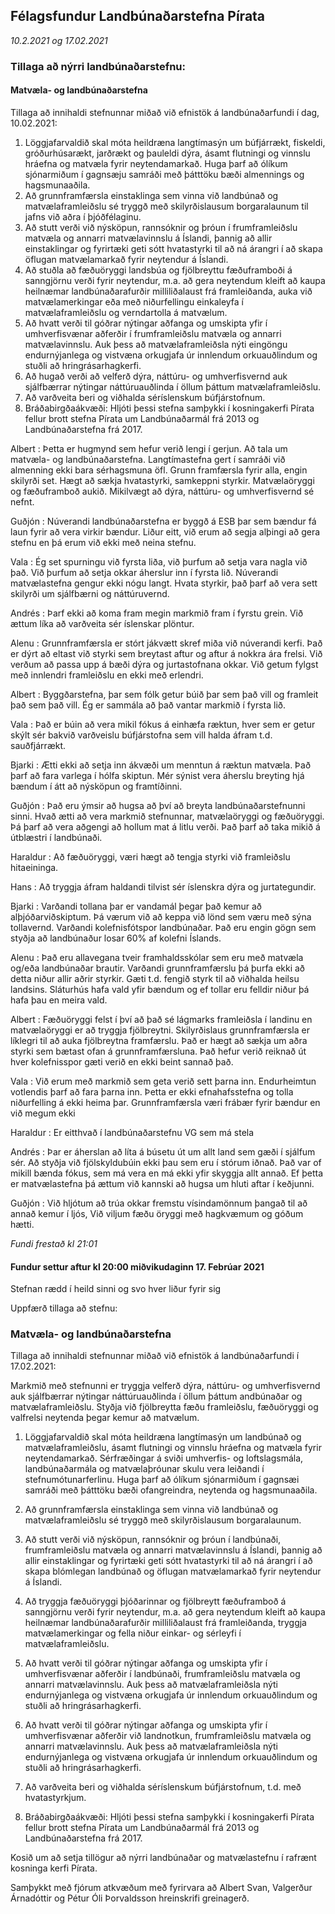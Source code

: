 ## Félagsfundur Landbúnaðarstefna Pírata                                                                       

*10.2.2021 og 17.02.2021*

### Tillaga að nýrri landbúnaðarstefnu:

#### Matvæla- og landbúnaðarstefna

Tillaga að innihaldi stefnunnar miðað við efnistök á landbúnaðarfundi í dag, 10.02.2021: 

1.	Löggjafarvaldið skal móta heildræna langtímasýn um búfjárrækt, fiskeldi, gróðurhúsarækt, jarðrækt og þauleldi dýra, ásamt flutningi og vinnslu hráefna og matvæla fyrir neytendamarkað. Huga þarf að ólíkum sjónarmiðum í gagnsæju samráði með þátttöku bæði almennings og hagsmunaaðila. 
2.	Að grunnframfærsla einstaklinga sem vinna við landbúnað og matvælaframleiðslu sé tryggð með skilyrðislausum borgaralaunum til jafns við aðra í þjóðfélaginu.
3.	Að stutt verði við nýsköpun, rannsóknir og þróun í frumframleiðslu matvæla og annarri matvælavinnslu á Íslandi, þannig að allir einstaklingar og fyrirtæki geti sótt hvatastyrki til að ná árangri í að skapa öflugan matvælamarkað fyrir neytendur á Íslandi. 
4.	Að stuðla að fæðuöryggi landsbúa og fjölbreyttu fæðuframboði á sanngjörnu verði fyrir neytendur, m.a. að gera neytendum kleift að kaupa heilnæmar landbúnaðarafurðir milliliðalaust frá framleiðanda, auka við matvælamerkingar eða með niðurfellingu einkaleyfa í matvælaframleiðslu og verndartolla á matvælum.
5.	Að hvatt verði til góðrar nýtingar aðfanga og umskipta yfir í umhverfisvænar aðferðir í frumframleiðslu matvæla og annarri matvælavinnslu. Auk þess að matvælaframleiðsla nýti eingöngu endurnýjanlega og vistvæna orkugjafa úr innlendum orkuauðlindum og stuðli að hringrásarhagkerfi.
6.	Að hugað verði að velferð dýra, náttúru- og umhverfisvernd auk sjálfbærrar nýtingar náttúruauðlinda í öllum þáttum matvælaframleiðslu.
7.	Að varðveita beri og viðhalda séríslenskum búfjárstofnum.
8.	Bráðabirgðaákvæði: Hljóti þessi stefna samþykki í kosningakerfi Pírata fellur brott stefna Pírata um Landbúnaðarmál frá 2013 og Landbúnaðarstefna frá 2017. 



Albert : Þetta er hugmynd sem hefur verið lengi í gerjun. Að tala um matvæla- og landbúnaðarstefna. Langtímastefna gert í samráði við almenning ekki bara sérhagsmuna öfl. Grunn framfærsla fyrir alla, engin skilyrði set.
Hægt að sækja hvatastyrki, samkeppni styrkir. Matvælaöryggi og fæðuframboð aukið.
Mikilvægt að dýra, náttúru- og umhverfisvernd sé nefnt.

Guðjón : Núverandi landbúnaðarstefna er byggð á ESB þar sem bændur fá laun fyrir að vera virkir bændur. Liður eitt, við erum að segja alþingi að gera stefnu en þá erum við ekki með neina stefnu.  

Vala : Ég set spurningu við fyrsta liða, við þurfum að setja vara nagla við það. Við þurfum að setja okkar áherslur inn í fyrsta lið. Núverandi matvælastefna gengur ekki nógu langt.
Hvata styrkir, það þarf að vera sett skilyrði um sjálfbærni og náttúruvernd.

Andrés : Þarf ekki að koma fram megin markmið fram í fyrstu grein. Við ættum líka að varðveita sér íslenskar plöntur. 

Alenu : Grunnframfærsla er stórt jákvætt skref miða við núverandi kerfi. Það er dýrt að eltast við styrki sem breytast aftur og aftur á nokkra ára frelsi. Við verðum að passa upp á bæði dýra og jurtastofnana okkar. Við getum fylgst með innlendri framleiðslu en ekki með erlendri. 

Albert : Byggðarstefna, þar sem fólk getur búið þar sem það vill og framleit það sem það vill. 
Ég er sammála að það vantar markmið í fyrsta lið. 

Vala : Það er búin að vera mikil fókus á einhæfa ræktun, hver sem er getur skýlt sér bakvið varðveislu búfjárstofna sem vill halda áfram t.d. sauðfjárrækt. 

Bjarki : Ætti ekki að setja inn ákvæði  um menntun á ræktun matvæla. Það þarf að fara varlega í hólfa skiptun. Mér sýnist vera áherslu breyting hjá bændum í átt að nýsköpun og framtíðinni.

Guðjón : Það eru ýmsir að hugsa að því að breyta landbúnaðarstefnunni sinni. Hvað ætti að vera markmið stefnunnar, matvælaöryggi og fæðuöryggi. Þá þarf að vera aðgengi að hollum mat á litlu verði. Það þarf að taka mikið á útblæstri í landbúnaði. 

Haraldur : Að fæðuöryggi, væri hægt að tengja styrki við framleiðslu hitaeininga. 

Hans : Að tryggja áfram haldandi tilvist sér íslenskra dýra og jurtategundir.

Bjarki : Varðandi tollana þar er vandamál þegar það kemur að alþjóðarviðskiptum. Þá værum við að keppa við lönd sem væru með sýna tollavernd. Varðandi kolefnisfótspor landbúnaðar. Það eru engin gögn sem styðja að landbúnaður losar 60% af kolefni Íslands.

Alenu : Það eru allavegana tveir framhaldsskólar sem eru með matvæla og/eða landbúnaðar brautir. Varðandi grunnframfærslu þá þurfa ekki að detta niður allir aðrir styrkir. Gæti t.d. fengið styrk til að viðhalda heilsu landsins. Sláturhús hafa vald yfir bændum og ef tollar eru felldir niður þá hafa þau en meira vald.

Albert : Fæðuöryggi felst í því að það sé lágmarks framleiðsla í landinu en matvælaöryggi er að tryggja fjölbreytni. Skilyrðislaus grunnframfærsla er líklegri til að auka fjölbreytna framfærslu. Það er hægt að sækja um aðra styrki sem bætast ofan á grunnframfærsluna. Það hefur verið reiknað út hver kolefnisspor gæti verið en ekki beint sannað það. 

Vala : Við erum með markmið sem  geta verið sett þarna inn. Endurheimtun votlendis þarf að fara þarna inn. Þetta er ekki efnahafsstefna og tolla niðurfelling á ekki heima þar. Grunnframfærsla væri frábær fyrir bændur en við megum ekki 

Haraldur : Er eitthvað í landbúnaðarstefnu VG sem má stela

Andrés : Þar er áherslan að líta á búsetu út um allt land sem gæði í sjálfum sér. Að styðja við fjölskyldubúin ekki þau sem eru í stórum iðnað. Það var of mikill bænda fókus, sem má vera en má ekki yfir skyggja allt annað. Ef þetta er matvælastefna þá ættum við kannski að hugsa um hluti aftar í keðjunni. 

Guðjón : Við hljótum að trúa okkar fremstu vísindamönnum þangað til að annað kemur í ljós, Við viljum fæðu öryggi með hagkvæmum og góðum hætti.


*Fundi frestað kl 21:01*

#### Fundur settur aftur kl 20:00 miðvikudaginn 17. Febrúar 2021

Stefnan rædd í heild sinni og svo hver liður fyrir sig

Uppfærð tillaga að stefnu:


### Matvæla- og landbúnaðarstefna

Tillaga að innihaldi stefnunnar miðað við efnistök á landbúnaðarfundi í 17.02.2021: 

Markmið með stefnunni er tryggja velferð dýra, náttúru- og umhverfisvernd auk sjálfbærrar nýtingar náttúruauðlinda í öllum þáttum andbúnaðar og matvælaframleiðslu. Styðja við fjölbreytta fæðu framleiðslu, fæðuöryggi og valfrelsi neytenda þegar kemur að matvælum.


1.	Löggjafarvaldið skal móta heildræna langtímasýn um landbúnað og matvælaframleiðslu, ásamt flutningi og vinnslu hráefna og matvæla fyrir neytendamarkað. Sérfræðingar á sviði umhverfis- og loftslagsmála, landbúnaðarmála og matvælaþróunar skulu vera leiðandi í stefnumótunarferlinu. Huga þarf að ólíkum sjónarmiðum í gagnsæi samráði með þátttöku bæði ofangreindra, neytenda og hagsmunaaðila.


2.	Að grunnframfærsla einstaklinga sem vinna við landbúnað og matvælaframleiðslu sé tryggð með skilyrðislausum borgaralaunum.

1.	Að stutt verði við nýsköpun, rannsóknir og þróun í landbúnaði, frumframleiðslu matvæla og annarri matvælavinnslu á Íslandi, þannig að allir einstaklingar og fyrirtæki geti sótt hvatastyrki til að ná árangri í að skapa blómlegan landbúnað og öflugan matvælamarkað fyrir neytendur á Íslandi. 

1.	Að tryggja fæðuöryggi þjóðarinnar og fjölbreytt fæðuframboð á sanngjörnu verði fyrir neytendur, m.a. að gera neytendum kleift að kaupa heilnæmar landbúnaðarafurðir milliliðalaust frá framleiðanda, tryggja matvælamerkingar og fella niður einkar- og sérleyfi í matvælaframleiðslu.

1.	Að hvatt verði til góðrar nýtingar aðfanga og umskipta yfir í umhverfisvænar aðferðir í landbúnaði, frumframleiðslu matvæla og annarri matvælavinnslu. Auk þess að matvælaframleiðsla nýti endurnýjanlega og vistvæna orkugjafa úr innlendum orkuauðlindum og stuðli að hringrásarhagkerfi.

1.	Að hvatt verði til góðrar nýtingar aðfanga og umskipta yfir í umhverfisvænar aðferðir við landnotkun, frumframleiðslu matvæla og annarri matvælavinnslu. Auk þess að matvælaframleiðsla nýti endurnýjanlega og vistvæna orkugjafa úr innlendum orkuauðlindum og stuðli að hringrásarhagkerfi.

1.	Að varðveita beri og viðhalda séríslenskum búfjárstofnum, t.d. með hvatastyrkjum. 

1.	Bráðabirgðaákvæði: Hljóti þessi stefna samþykki í kosningakerfi Pírata fellur brott stefna Pírata um Landbúnaðarmál frá 2013 og Landbúnaðarstefna frá 2017. 


Kosið um að setja tillögur að nýrri landbúnaðar og matvælastefnu í rafrænt kosninga kerfi Pírata.

Samþykkt með fjórum atkvæðum með fyrirvara að Albert Svan, Valgerður Árnadóttir og Pétur Óli Þorvaldsson hreinskrifi greinagerð.
